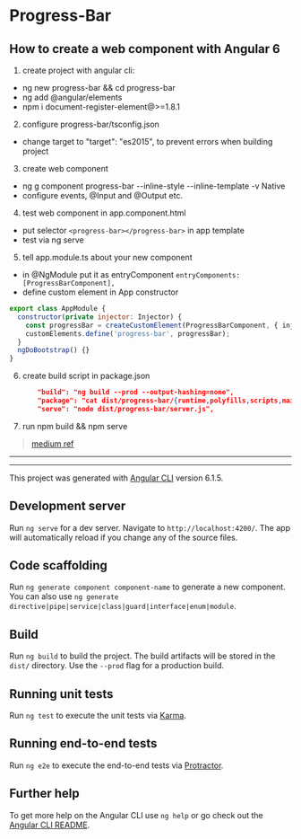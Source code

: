 # Progress-Bar

## How to create a web component with Angular 6
1) create project with angular cli:
  - ng new progress-bar && cd progress-bar
  - ng add @angular/elements
  - npm i document-register-element@>=1.8.1
2) configure progress-bar/tsconfig.json
  -  change target to "target": "es2015", to prevent errors when building project
3) create web component
  - ng g component progress-bar --inline-style --inline-template -v Native
  - configure events, @Input and @Output etc.
4) test web component in app.component.html
  - put selector `<progress-bar></progress-bar>` in app template
  - test via ng serve
5) tell app.module.ts about your new component
  - in @NgModule put it as entryComponent `entryComponents:[ProgressBarComponent],`
  - define custom element in App constructor
  ````javascript
  export class AppModule {
    constructor(private injector: Injector) {
      const progressBar = createCustomElement(ProgressBarComponent, { injector });
      customElements.define('progress-bar', progressBar);
    }
    ngDoBootstrap() {}
  }
  ````
6) create build script in package.json
```json   
       "build": "ng build --prod --output-hashing=none",
       "package": "cat dist/progress-bar/{runtime,polyfills,scripts,main}.js | gzip > progress-bar.js.gz",
       "serve": "node dist/progress-bar/server.js",
```
7) run npm build && npm serve

> [medium ref](https://medium.freecodecamp.org/how-to-create-angular-6-custom-elements-web-components-c88814dc6e0a)
  



----------------------------
---------------------------




This project was generated with [Angular CLI](https://github.com/angular/angular-cli) version 6.1.5.

## Development server

Run `ng serve` for a dev server. Navigate to `http://localhost:4200/`. The app will automatically reload if you change any of the source files.

## Code scaffolding

Run `ng generate component component-name` to generate a new component. You can also use `ng generate directive|pipe|service|class|guard|interface|enum|module`.

## Build

Run `ng build` to build the project. The build artifacts will be stored in the `dist/` directory. Use the `--prod` flag for a production build.

## Running unit tests

Run `ng test` to execute the unit tests via [Karma](https://karma-runner.github.io).

## Running end-to-end tests

Run `ng e2e` to execute the end-to-end tests via [Protractor](http://www.protractortest.org/).

## Further help

To get more help on the Angular CLI use `ng help` or go check out the [Angular CLI README](https://github.com/angular/angular-cli/blob/master/README.md).
